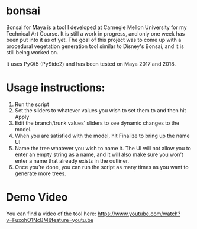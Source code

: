 # bonsai
Bonsai for Maya is a tool I developed at Carnegie Mellon University for my Technical Art Course. It is still a work in progress, and only one week has been put into it as of yet. The goal of this project was to come up with a procedural vegetation generation tool similar to Disney's Bonsai, and it is still being worked on.

It uses PyQt5 (PySide2) and has been tested on Maya 2017 and 2018. 

# Usage instructions:
1. Run the script
2. Set the sliders to whatever values you wish to set them to and then hit Apply
3. Edit the branch/trunk values’ sliders to see dynamic changes to the model.
4. When you are satisfied with the model, hit Finalize to bring up the name UI
5. Name the tree whatever you wish to name it. The UI will not allow you to enter an empty
string as a name, and it will also make sure you won’t enter a name that already exists in
the outliner.
6. Once you’re done, you can run the script as many times as you want to generate more
trees.

# Demo Video
You can find a video of the tool here:
https://www.youtube.com/watch?v=FuxohO1NcBM&feature=youtu.be
